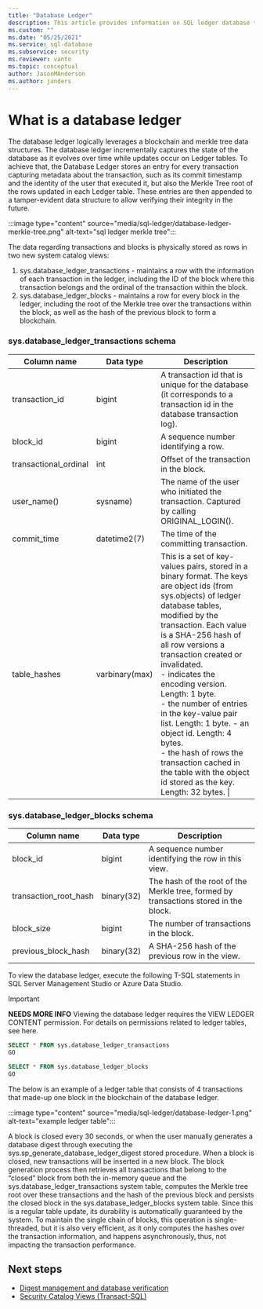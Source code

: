 ```yaml
---
title: "Database Ledger"
description: This article provides information on SQL ledger database tables and schema in Azure SQL Database
ms.custom: ""
ms.date: "05/25/2021"
ms.service: sql-database
ms.subservice: security
ms.reviewer: vanto
ms.topic: conceptual
author: JasonMAnderson
ms.author: janders
---
```


# What is a database ledger

The database ledger logically leverages a blockchain and merkle tree data structures.  The database ledger incrementally captures the state of the database as it evolves over time while updates occur on Ledger tables. To achieve that, the Database Ledger stores an entry for every transaction capturing metadata about the transaction, such as its commit timestamp and the identity of the user that executed it, but also the Merkle Tree root of the rows updated in each Ledger table. These entries are then appended to a tamper-evident data structure to allow verifying their integrity in the future.

:::image type="content" source="media/sql-ledger/database-ledger-merkle-tree.png" alt-text="sql ledger merkle tree":::

The data regarding transactions and blocks is physically stored as rows in two new system catalog views:

1. sys.database_ledger_transactions - maintains a row with the information of each transaction in the ledger, including the ID of the block where this transaction belongs and the ordinal of the transaction within the block. 
1. sys.database_ledger_blocks - maintains a row for every block in the ledger, including the root of the Merkle tree over the transactions within the block, as well as the hash of the previous block to form a blockchain.  

### sys.database_ledger_transactions schema

| Column name | Data type | Description |
| --- | --- | --- |
| transaction_id | bigint | A transaction id that is unique for the database (it corresponds to a transaction id in the database transaction log). |
| block_id | bigint | A sequence number identifying a row. |
| transactional_ordinal | int | Offset of the transaction in the block. |
| user_name() | sysname) | The name of the user who initiated the transaction. Captured by calling ORIGINAL_LOGIN(). |
| commit_time | datetime2(7) | The time of the committing transaction. |
| table_hashes | varbinary(max) | This is a set of key-values pairs, stored in a binary format. The keys are object ids (from sys.objects) of ledger database tables, modified by the transaction. Each value is a SHA-256 hash of all row versions a transaction created or invalidated.<br /><version> - indicates the encoding version. Length: 1 byte.<br /><length> - the number of entries in the key-value pair list. Length: 1 byte.<key> - an object id. Length: 4 bytes.<br /><value> - the hash of rows the transaction cached in the table with the object id stored as the key. Length: 32 bytes. \| |

### sys.database_ledger_blocks schema

| Column name | Data type | Description |
| --- | --- | --- |
| block_id | bigint | A sequence number identifying the row in this view. |
| transaction_root_hash | binary(32) | The hash of the root of the Merkle tree, formed by transactions stored in the block. |
| block_size | bigint | The number of transactions in the block. |
| previous_block_hash | binary(32) | A SHA-256 hash of the previous row in the view. |

To view the database ledger, execute the following T-SQL statements in SQL Server Management Studio or Azure Data Studio.

> [!IMPORTANT]
> **NEEDS MORE INFO** Viewing the database ledger requires the VIEW LEDGER CONTENT permission. For details on permissions related to ledger tables, see here. 

```sql
SELECT * FROM sys.database_ledger_transactions
GO

SELECT * FROM sys.database_ledger_blocks
GO
```

The below is an example of a ledger table that consists of 4 transactions that made-up one block in the blockchain of the database ledger.

:::image type="content" source="media/sql-ledger/database-ledger-1.png" alt-text="example ledger table":::

A block is closed every 30 seconds, or when the user manually generates a database digest through executing the sys.sp_generate_database_ledger_digest stored procedure. When a block is closed, new transactions will be inserted in a new block. The block generation process then retrieves all transactions that belong to the “closed” block from both the in-memory queue and the sys.database_ledger_transactions system table, computes the Merkle tree root over these transactions and the hash of the previous block and persists the closed block in the sys.database_ledger_blocks system table. Since this is a regular table update, its durability is automatically guaranteed by the system. To maintain the single chain of blocks, this operation is single-threaded, but it is also very efficient, as it only computes the hashes over the transaction information, and happens asynchronously, thus, not impacting the transaction performance.   

## Next steps

- [Digest management and database verification](sql-ledger-digest-management-and-database-verification.md)   
- [Security Catalog Views (Transact-SQL)](/sql/relational-databases/system-catalog-views/security-catalog-views-transact-sql)